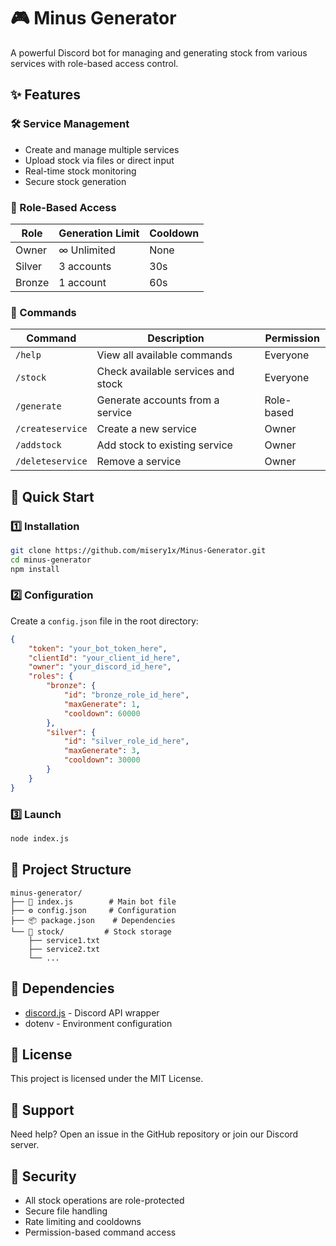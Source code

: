 # 🎮 Minus Generator

A powerful Discord bot for managing and generating stock from various services with role-based access control.

## ✨ Features

### 🛠️ Service Management
- Create and manage multiple services
- Upload stock via files or direct input
- Real-time stock monitoring
- Secure stock generation

### 👑 Role-Based Access
| Role | Generation Limit | Cooldown |
|------|-----------------|----------|
| Owner | ∞ Unlimited | None |
| Silver | 3 accounts | 30s |
| Bronze | 1 account | 60s |

### 🤖 Commands
| Command | Description | Permission |
|---------|-------------|------------|
| `/help` | View all available commands | Everyone |
| `/stock` | Check available services and stock | Everyone |
| `/generate` | Generate accounts from a service | Role-based |
| `/createservice` | Create a new service | Owner |
| `/addstock` | Add stock to existing service | Owner |
| `/deleteservice` | Remove a service | Owner |

## 🚀 Quick Start

### 1️⃣ Installation
```bash
git clone https://github.com/misery1x/Minus-Generator.git
cd minus-generator
npm install
```

### 2️⃣ Configuration
Create a `config.json` file in the root directory:
```json
{
    "token": "your_bot_token_here",
    "clientId": "your_client_id_here",
    "owner": "your_discord_id_here",
    "roles": {
        "bronze": {
            "id": "bronze_role_id_here",
            "maxGenerate": 1,
            "cooldown": 60000
        },
        "silver": {
            "id": "silver_role_id_here",
            "maxGenerate": 3,
            "cooldown": 30000
        }
    }
}
```

### 3️⃣ Launch
```bash
node index.js
```

## 📁 Project Structure
```
minus-generator/
├── 📄 index.js        # Main bot file
├── ⚙️ config.json     # Configuration
├── 📦 package.json    # Dependencies
└── 📂 stock/         # Stock storage
    ├── service1.txt
    ├── service2.txt
    └── ...
```

## 🔧 Dependencies
- [discord.js](https://discord.js.org/) - Discord API wrapper
- dotenv - Environment configuration

## 📜 License
This project is licensed under the MIT License.

## 💬 Support
Need help? Open an issue in the GitHub repository or join our Discord server.

## 🔐 Security
- All stock operations are role-protected
- Secure file handling
- Rate limiting and cooldowns
- Permission-based command access 
